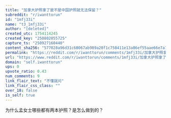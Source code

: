 ```yaml
---
title: "加拿大护照拿了是不是中国护照就无法保留？"
subreddit: "r/iwanttorun"
id: "1mfj33i"
name: "t3_1mfj33i"
author: "[deleted]"
created_utc: 1754114245
created_key: "250802055725"
capture_ts: "250927160440"
content_sha256: "577028a96d31c68067ab989a28f1c758411e13a86ef55aae66e7a7ecff83d865"
permalink: "https://reddit.com/r/iwanttorun/comments/1mfj33i/加拿大护照拿了是不是中国护照就无法保留/"
url: "https://www.reddit.com/r/iwanttorun/comments/1mfj33i/加拿大护照拿了是不是中国护照就无法保留/"
domain: "self.iwanttorun"
ups: 0
upvote_ratio: 0.43
num_comments: 9
link_flair_text: "不懂就问"
link_flair_css_class: ""
over_18: false
is_self: true
---
```


为什么孟女士哪些都有两本护照？是怎么做到的？
